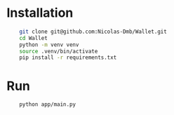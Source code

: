 # Installation 

```bash
    git clone git@github.com:Nicolas-Dmb/Wallet.git
    cd Wallet
    python -m venv venv 
    source .venv/bin/activate
    pip install -r requirements.txt
```
# Run
```bash
    python app/main.py
```